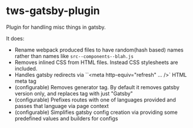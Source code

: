 # tws-gatsby-plugin

Plugin for handling misc things in gatsby.

It does:
- Rename webpack produced files to have random(hash based) names rather than names like `src--components--blah.js`
- Removes inlined CSS from HTML files. Instead CSS stylesheets are included.
- Handles gatsby redirects via ``<meta http-equiv="refresh" ... />` HTML meta tag
- (configurable) Removes generator tag. By default it removes gatsby version only, and replaces tag with just "Gatsby"
- (configurable) Prefixes routes with one of languages provided and passes that language via page context
- (configurable) Simplifies gatsby config creation via providing some predefined values and builders for configs